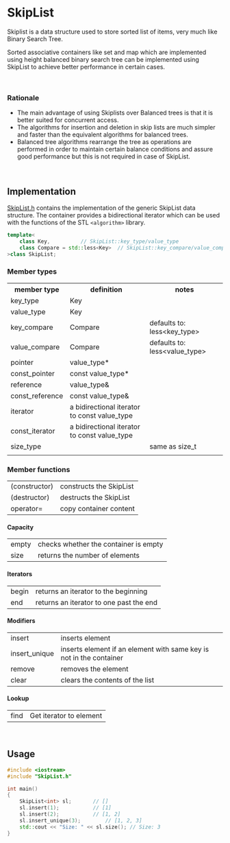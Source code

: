 # SkipList
<!-- Implementation of generic SkipList data structure in c++ -->
<p>
Skiplist is a data structure used to store sorted list of items, very much like Binary Search Tree.
</p>
<p>
Sorted associative containers like set and map which are implemented using height balanced binary search tree can be implemented using SkipList to achieve better performance in certain cases.
</p>
<br/>

### Rationale
- The main advantage of using Skiplists over Balanced trees is that it is better suited for concurrent access.
- The algorithms for insertion and deletion in skip lists are much simpler and faster than the equivalent algorithms for balanced trees.
- Balanced tree algorithms rearrange the tree as operations are performed in order to maintain certain balance conditions and assure good performance but this is not required in case of SkipList.

<br>

## Implementation
[SkipList.h](SkipList.h) contains the implementation of the generic SkipList data structure. The container provides a bidirectional iterator which can be used with the functions of the STL `<algorithm>` library.

```cpp
template<
	class Key,			// SkipList::key_type/value_type
	class Compare = std::less<Key>	// SkipList::key_compare/value_compare
>class SkipList;
```

### Member types
<table>
	<tr>
		<th>member type	</th>
		<th>definition</th>
		<th>notes</th>
	</tr>
	<tr>
		<td>key_type</td>
		<td>Key</td>
		<td></td>
	</tr>
	<tr>
		<td>value_type</td>
		<td>Key</td>
		<td></td>
	</tr>
	<tr>
		<td>key_compare</td>
		<td>Compare</td>
		<td>defaults to: less&ltkey_type&gt </td>
	</tr>
	<tr>
		<td>value_compare</td>
		<td>Compare</td>
		<td>defaults to: less&ltvalue_type&gt </td>
	</tr>
	<tr>
		<td>pointer</td>
		<td>value_type*</td>
		<td></td>
	</tr>
	<tr>
		<td>const_pointer</td>
		<td>const value_type*</td>
		<td></td>
	</tr>
	<tr>
		<td>reference</td>
		<td>value_type&</td>
		<td></td>
	</tr>
	<tr>
		<td>const_reference</td>
		<td>const value_type&</td>
		<td></td>
	</tr>
	<tr>
		<td>iterator</td>
		<td>a bidirectional iterator to const value_type</td>
		<td></td>
	</tr>
	<tr>
		<td>const_iterator</td>
		<td>a bidirectional iterator to const value_type</td>
		<td></td>
	</tr>
	<tr>
		<td>size_type</td>
		<td></td>
		<td>same as size_t</td>
	</tr>
	<tr>
		<td></td>
		<td></td>
		<td></td>
	</tr>
</table>

### Member functions
<table>
	<tr>
		<td>(constructor)</td>
		<td>constructs the SkipList</td>
	</tr>
	<tr>
		<td>(destructor)</td>
		<td>destructs the SkipList</td>
	</tr>
	<tr>
		<td>operator=</td>
		<td>copy container content</td>
	</tr>
</table>

#### Capacity
<table>
	<tr>
		<td>empty</td>
		<td>checks whether the container is empty</td>
	</tr>
	<tr>
		<td>size</td>
		<td>returns the number of elements</td>
	</tr>
</table>

#### Iterators
<table>
	<tr>
		<td>begin</td>
		<td>returns an iterator to the beginning</td>
	</tr>
	<tr>
		<td>end</td>
		<td>returns an iterator to one past the end</td>
	</tr>
</table>

#### Modifiers
<table> 
	<tr>
		<td>insert</td>
		<td>inserts element</td>
	</tr>
	<tr>
		<td>insert_unique</td>
		<td>inserts element if an element with same key is not in the container</td>
	</tr>
	<tr>
		<td>remove</td>
		<td>removes the element</td>
	</tr>
	<tr>
		<td>clear</td>
		<td>clears the contents of the list</td>
	</tr>
</table>

#### Lookup
<table>
	<tr>
		<td>find</td>
		<td>Get iterator to element</td>
	</tr>
</table>

<br>

## Usage
```cpp
#include <iostream>
#include "SkipList.h"

int main()
{
	SkipList<int> sl;		// []
	sl.insert(1);			// [1]
	sl.insert(2);			// [1, 2]
	sl.insert_unique(3);		// [1, 2, 3]
	std::cout << "Size: " << sl.size();	// Size: 3
}
```
